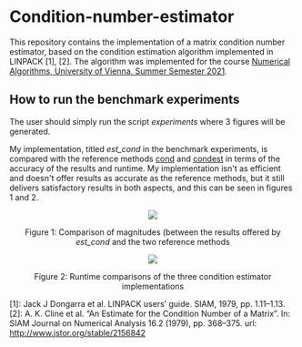 # Condition-number-estimator

This repository contains the implementation of a matrix condition number estimator, based on the condition estimation algorithm implemented in LINPACK [1], [2]. The algorithm was implemented for the course [Numerical Algorithms, University of Vienna, Summer Semester 2021](https://ufind.univie.ac.at/de/course.html?lv=052101&semester=2021S). 

## How to run the benchmark experiments

The user should simply run the script *experiments* where 3 figures will be generated.  

My implementation, titled *est_cond* in the benchmark experiments, is compared with the reference methods [cond](https://octave.sourceforge.io/octave/function/cond.html) and [condest](https://octave.sourceforge.io/octave/function/condest.html) in terms of the accuracy of the results and runtime. My implementation isn't as efficient and doesn't offer results as accurate as the reference methods, but it still delivers satisfactory results in both aspects, and this can be seen in figures 1 and 2.

<p align = "center">
<img src = "https://user-images.githubusercontent.com/68028868/153711069-9cab0408-c629-447b-91ed-bf15de53319f.png">
</p>
<p align = "center">
Figure 1: Comparison of magnitudes (between the results offered by <i>est_cond</i> and the two reference methods
</p>


<p align = "center">
<img src = "https://user-images.githubusercontent.com/68028868/153711067-65cd2d84-3a84-4e99-a63f-da1af04b760f.png">
</p>
<p align = "center">
Figure 2: Runtime comparisons of the three condition estimator implementations
</p>


[1]: Jack J Dongarra et al. LINPACK users’ guide. SIAM, 1979, pp. 1.11–1.13.  
[2]: A. K. Cline et al. “An Estimate for the Condition Number of a Matrix”. In: SIAM Journal on Numerical Analysis 16.2 (1979), pp. 368–375. url: <http://www.jstor.org/stable/2156842>
